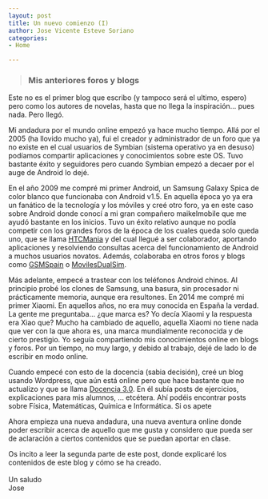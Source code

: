 ```yaml
---
layout: post
title: Un nuevo comienzo (I)
author: Jose Vicente Esteve Soriano
categories:
- Home

---
```

> ### Mis anteriores foros y blogs

<p>Este no es el primer blog que escribo (y tampoco será el ultimo, espero) pero como los autores de novelas, hasta que no llega la inspiración... pues nada. Pero llegó. </p>

Mi andadura por el mundo online empezó ya hace mucho tiempo. Allá por el 2005 (ha llovido mucho ya), fui el creador y administrador de un foro que ya no existe en el cual usuarios de Symbian (sistema operativo ya en desuso) podíamos compartir aplicaciones y conocimientos sobre este OS. Tuvo bastante éxito y seguidores pero cuando Symbian empezó a decaer por el auge de Android lo dejé.

En el año 2009 me compré mi primer Android, un Samsung Galaxy Spica de color blanco que funcionaba con Android v1.5. En aquella época yo ya era un fanático de la tecnología y los móviles y creé otro foro, ya en este caso sobre Android donde conocí a mi gran compañero maikelmobile que me ayudó bastante en los inicios. Tuvo un éxito relativo aunque no podía competir con los grandes foros de la época de los cuales queda solo queda uno, que se llama [HTCMania](http://www.htcmania.com) y del cual llegué a ser colaborador, aportando aplicaciones y resolviendo consultas acerca del funcionamiento de Android a muchos usuarios novatos. Además, colaboraba en otros foros y blogs como [GSMSpain](http://www.gsmspain.com) o [MovilesDualSim](http://www.movilesdualsim.com).

Más adelante, empecé a trastear con los teléfonos Android chinos. Al principio probé los clones de Samsung, una basura, sin procesador ni prácticamente memoria, aunque era resultones. En 2014 me compré mi primer Xiaomi. En aquellos años, no era muy conocida en España la verdad. La gente me preguntaba... ¿que marca es? Yo decía Xiaomi y la respuesta era Xiao que? Mucho ha cambiado de aquello, aquella Xiaomi no tiene nada que ver con la que ahora es, una marca mundialmente reconocida y de cierto prestigio. Yo seguía compartiendo mis conocimientos online en blogs y foros. Por un tiempo, no muy largo, y debido al trabajo, dejé de lado lo de escribir en modo online.

Cuando empecé con esto de la docencia (sabia decisión), creé un blog usando Wordpress, que aún está online pero que hace bastante que no actualizo y que se llama [Docencia 3.0](http://www.josevesteve.wordpress.com). En él subía posts de ejercicios, explicaciones para mis alumnos, ... etcétera. Ahí podéis encontrar posts sobre Física, Matemáticas, Química e Informática. Si os apete

Ahora empieza una nueva andadura, una nueva aventura online donde poder escribir acerca de aquello que me gusta y considero que pueda ser de aclaración a ciertos contenidos que se puedan aportar en clase.

Os incito a leer la segunda parte de este post, donde explicaré los contenidos de este blog y cómo se ha creado.
<br><br> Un saludo
<br> Jose